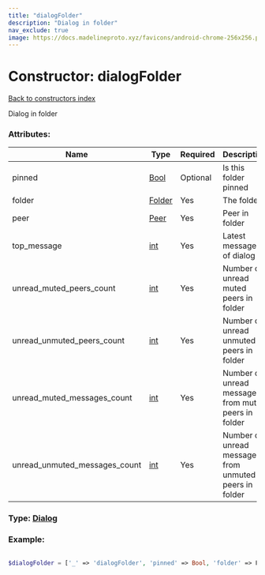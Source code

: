 ```yaml
---
title: "dialogFolder"
description: "Dialog in folder"
nav_exclude: true
image: https://docs.madelineproto.xyz/favicons/android-chrome-256x256.png
---
```

# Constructor: dialogFolder  
[Back to constructors index](/API_docs/constructors/index.html)



Dialog in folder

### Attributes:

| Name     |    Type       | Required | Description |
|----------|---------------|----------|-------------|
|pinned|[Bool](/API_docs/types/Bool.html) | Optional|Is this folder pinned|
|folder|[Folder](/API_docs/types/Folder.html) | Yes|The folder|
|peer|[Peer](/API_docs/types/Peer.html) | Yes|Peer in folder|
|top\_message|[int](/API_docs/types/int.html) | Yes|Latest message ID of dialog|
|unread\_muted\_peers\_count|[int](/API_docs/types/int.html) | Yes|Number of unread muted peers in folder|
|unread\_unmuted\_peers\_count|[int](/API_docs/types/int.html) | Yes|Number of unread unmuted peers in folder|
|unread\_muted\_messages\_count|[int](/API_docs/types/int.html) | Yes|Number of unread messages from muted peers in folder|
|unread\_unmuted\_messages\_count|[int](/API_docs/types/int.html) | Yes|Number of unread messages from unmuted peers in folder|



### Type: [Dialog](/API_docs/types/Dialog.html)


### Example:

```php

$dialogFolder = ['_' => 'dialogFolder', 'pinned' => Bool, 'folder' => Folder, 'peer' => Peer, 'top_message' => int, 'unread_muted_peers_count' => int, 'unread_unmuted_peers_count' => int, 'unread_muted_messages_count' => int, 'unread_unmuted_messages_count' => int];
```  
